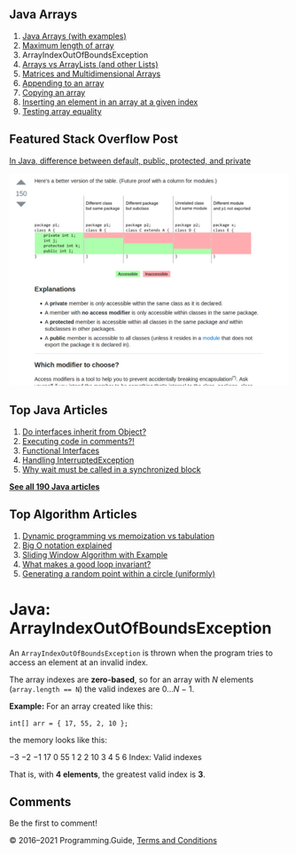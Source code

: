 



## Java Arrays

1.  [Java Arrays (with examples)](arrays.html)
2.  [Maximum length of array](array-maximum-length.html)
3.  ArrayIndexOutOfBoundsException
4.  [Arrays vs ArrayLists (and other Lists)](array-vs-arraylist.html)
5.  [Matrices and Multidimensional Arrays](matrices-and-multidimensional-arrays.html)
6.  [Appending to an array](array-append.html)
7.  [Copying an array](array-copy.html)
8.  [Inserting an element in an array at a given index](array-insert-at-index.html)
9.  [Testing array equality](testing-array-equality.html)

## Featured Stack Overflow Post

[In Java, difference between default, public, protected, and private](https://stackoverflow.com/a/33627846/276052)

[<img src="../images/so-featured-33627846.png" alt="StackOverflow screenshot thumbnail" class="screenshot" />](https://stackoverflow.com/a/33627846/276052)



## Top Java Articles

1.  [Do interfaces inherit from Object?](do-interfaces-inherit-from-object.html)
2.  [Executing code in comments?!](executing-code-in-comments.html)
3.  [Functional Interfaces](functional-interfaces.html)
4.  [Handling InterruptedException](handling-interrupted-exceptions.html)
5.  [Why wait must be called in a synchronized block](why-wait-must-be-in-synchronized.html)

[**See all 190 Java articles**](index.html)

## Top Algorithm Articles

1.  [Dynamic programming vs memoization vs tabulation](../dynamic-programming-vs-memoization-vs-tabulation.html)
2.  [Big O notation explained](../big-o-notation-explained.html)
3.  [Sliding Window Algorithm with Example](../sliding-window-example.html)
4.  [What makes a good loop invariant?](../what-makes-a-good-loop-invariant.html)
5.  [Generating a random point within a circle (uniformly)](../random-point-within-circle.html)

# Java: ArrayIndexOutOfBoundsException

An `ArrayIndexOutOfBoundsException` is thrown when the program tries to access an element at an invalid index.

The array indexes are **zero-based**, so for an array with _N_ elements (`array.length == N`) the valid indexes are <span class="no-wrap">0…*N* − 1</span>.

**Example:** For an array created like this:

    int[] arr = { 17, 55, 2, 10 };

the memory looks like this:

−3 −2 −1 17 0 55 1 2 2 10 3 4 5 6 Index: Valid indexes

That is, with **4 elements**, the greatest valid index is **3**.

## Comments

Be the first to comment!

© 2016–2021 Programming.Guide, [Terms and Conditions](../terms-and-conditions.html)
